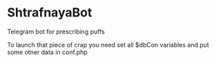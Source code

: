 # ShtrafnayaBot
Telegram bot for prescribing puffs

To launch that piece of crap you need set all $dbCon variables and put some otner data in conf.php
